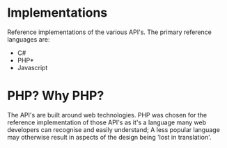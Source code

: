 # Implementations
Reference implementations of the various API's. The primary reference languages are:

- C#
- PHP*
- Javascript

# PHP? Why PHP?
The API's are built around web technologies. PHP was chosen for the reference implementation of those API's as it's a language many web developers can recognise and easily understand; A less popular language may otherwise result in aspects of the design being 'lost in translation'.
